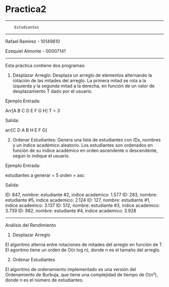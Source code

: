 # Practica2
***********************************************
		Estudiantes
***********************************************
Rafael Ramirez		-	10149810

Ezequiel Almonte	-	00007141

***********************************************


Esta práctica contiene dos programas:

1. Desplazar Arreglo: Desplaza un arreglo de elementos alternando la rotación de las mitades del arreglo. 
La primera mitad se rota a la izquierda y la segunda mitad a la derecha, en función de un valor de desplazamiento T dado por el usuario.

Ejemplo Entrada:

Arr[A B C D E F G H]
T = 3

Salida:

arr[C D A B H E F G]


2. Ordenar Estudiantes: Genera una lista de estudiantes con IDs, nombres y un índice académico aleatorio. 
Los estudiantes son ordenados en función de su índice académico en orden ascendente o descendente, según lo indique el usuario.

Ejemplo Entrada:

estudiantes a generar = 5
orden = asc

Salida:

ID: 847, nombre: estudiante #2, indice academico: 1.577
ID: 283, nombre: estudiante #5, indice academico: 2.124
ID: 127, nombre: estudiante #1, indice academico: 3.137
ID: 512, nombre: estudiante #3, indice academico: 3.739
ID: 982, nombre: estudiante #4, indice academico: 3.928

*****************************************************************************************************
Análisis del Rendimiento


1. Desplazar Arreglo

El algoritmo alterna entre rotaciones de mitades del arreglo en función de T.
El agoritmo tiene un orden de O(n log n), donde n es el tamaño del arreglo.

2. Ordenar Estudiantes

El algoritmo de ordenamiento implementado es una versión del Ordenamiento de Burbuja, que tiene una complejidad de tiempo de O(n²), donde n es el número de estudiantes.
